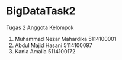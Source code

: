 # BigDataTask2
Tugas 2
Anggota Kelompok
1. Muhammad Nezar Mahardika   5114100001
2. Abdul Majid Hasani         5114100097
3. Kania Amalia               5114100172
